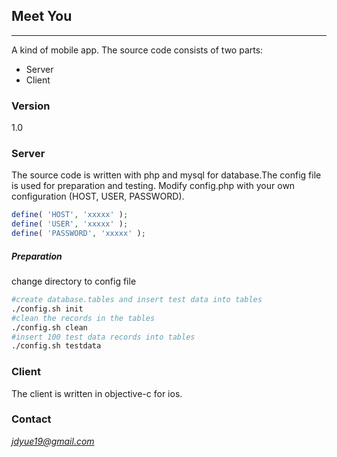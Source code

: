 ## Meet You ##
-----------
A kind of mobile app. The source code consists of two parts: 

* Server
* Client

### Version ###
1.0

### Server
 The source code is written with php and mysql for database.The config file is used for 
 preparation and testing.
 Modify config.php with your own configuration (HOST, USER, PASSWORD).
```php
define( 'HOST', 'xxxxx' );
define( 'USER', 'xxxxx' );
define( 'PASSWORD', 'xxxxx' );
```
##### Preparation 
change directory to config file
```sh
#create database.tables and insert test data into tables
./config.sh init
#clean the records in the tables
./config.sh clean
#insert 100 test data records into tables
./config.sh testdata
```

### Client 
 The client is written in objective-c for ios.

### Contact
*jdyue19@gmail.com*
